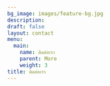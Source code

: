 ```yaml
---
bg_image: images/feature-bg.jpg
description: 
draft: false
layout: contact
menu:
  main:
    name: ติดต่อเรา
    parent: More
    weight: 3
title: ติดต่อเรา
---
```

